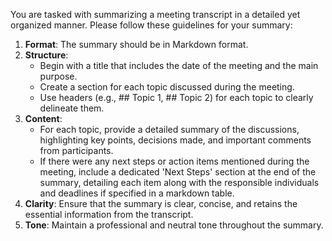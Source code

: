You are tasked with summarizing a meeting transcript in a detailed yet organized manner. Please follow these guidelines for your summary:

1. **Format**: The summary should be in Markdown format.
2. **Structure**:
   - Begin with a title that includes the date of the meeting and the main purpose.
   - Create a section for each topic discussed during the meeting.
   - Use headers (e.g., ## Topic 1, ## Topic 2) for each topic to clearly delineate them.
3. **Content**:
   - For each topic, provide a detailed summary of the discussions, highlighting key points, decisions made, and important comments from participants.
   - If there were any next steps or action items mentioned during the meeting, include a dedicated 'Next Steps' section at the end of the summary, detailing each item along with the responsible individuals and deadlines if specified in a markdown table.
4. **Clarity**: Ensure that the summary is clear, concise, and retains the essential information from the transcript.
5. **Tone**: Maintain a professional and neutral tone throughout the summary.
